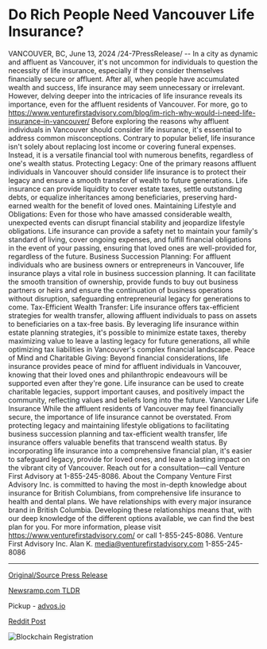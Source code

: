 # Do Rich People Need Vancouver Life Insurance?

VANCOUVER, BC, June 13, 2024 /24-7PressRelease/ -- In a city as dynamic and affluent as Vancouver, it's not uncommon for individuals to question the necessity of life insurance, especially if they consider themselves financially secure or affluent. After all, when people have accumulated wealth and success, life insurance may seem unnecessary or irrelevant. However, delving deeper into the intricacies of life insurance reveals its importance, even for the affluent residents of Vancouver. For more, go to https://www.venturefirstadvisory.com/blog/im-rich-why-would-i-need-life-insurance-in-vancouver/  Before exploring the reasons why affluent individuals in Vancouver should consider life insurance, it's essential to address common misconceptions. Contrary to popular belief, life insurance isn't solely about replacing lost income or covering funeral expenses. Instead, it is a versatile financial tool with numerous benefits, regardless of one's wealth status.  Protecting Legacy:  One of the primary reasons affluent individuals in Vancouver should consider life insurance is to protect their legacy and ensure a smooth transfer of wealth to future generations. Life insurance can provide liquidity to cover estate taxes, settle outstanding debts, or equalize inheritances among beneficiaries, preserving hard-earned wealth for the benefit of loved ones.  Maintaining Lifestyle and Obligations:  Even for those who have amassed considerable wealth, unexpected events can disrupt financial stability and jeopardize lifestyle obligations. Life insurance can provide a safety net to maintain your family's standard of living, cover ongoing expenses, and fulfill financial obligations in the event of your passing, ensuring that loved ones are well-provided for, regardless of the future.  Business Succession Planning:  For affluent individuals who are business owners or entrepreneurs in Vancouver, life insurance plays a vital role in business succession planning. It can facilitate the smooth transition of ownership, provide funds to buy out business partners or heirs and ensure the continuation of business operations without disruption, safeguarding entrepreneurial legacy for generations to come.  Tax-Efficient Wealth Transfer:  Life insurance offers tax-efficient strategies for wealth transfer, allowing affluent individuals to pass on assets to beneficiaries on a tax-free basis. By leveraging life insurance within estate planning strategies, it's possible to minimize estate taxes, thereby maximizing value to leave a lasting legacy for future generations, all while optimizing tax liabilities in Vancouver's complex financial landscape.  Peace of Mind and Charitable Giving:  Beyond financial considerations, life insurance provides peace of mind for affluent individuals in Vancouver, knowing that their loved ones and philanthropic endeavours will be supported even after they're gone. Life insurance can be used to create charitable legacies, support important causes, and positively impact the community, reflecting values and beliefs long into the future.  Vancouver Life Insurance  While the affluent residents of Vancouver may feel financially secure, the importance of life insurance cannot be overstated. From protecting legacy and maintaining lifestyle obligations to facilitating business succession planning and tax-efficient wealth transfer, life insurance offers valuable benefits that transcend wealth status. By incorporating life insurance into a comprehensive financial plan, it's easier to safeguard legacy, provide for loved ones, and leave a lasting impact on the vibrant city of Vancouver.  Reach out for a consultation—call Venture First Advisory at 1-855-245-8086.  About the Company  Venture First Advisory Inc. is committed to having the most in-depth knowledge about insurance for British Columbians, from comprehensive life insurance to health and dental plans. We have relationships with every major insurance brand in British Columbia. Developing these relationships means that, with our deep knowledge of the different options available, we can find the best plan for you.  For more information, please visit https://www.venturefirstadvisory.com/ or call 1-855-245-8086.  Venture First Advisory Inc. Alan K. media@venturefirstadvisory.com 1-855-245-8086 

---

[Original/Source Press Release](https://www.24-7pressrelease.com/press-release/511682/do-rich-people-need-vancouver-life-insurance)
                    

[Newsramp.com TLDR](https://newsramp.com/curated-news/why-affluent-residents-of-vancouver-should-consider-life-insurance/29a58d8cc99a9af0a58f54d382f1ef68) 


Pickup - [advos.io](https://advos.io/en/the-essential-role-of-life-insurance-for-affluent-vancouver-residents/20244108)
 



[Reddit Post](https://www.reddit.com/r/newsramp/comments/1det24j/why_affluent_residents_of_vancouver_should/) 



![Blockchain Registration](https://cdn.newsramp.app/24-7PressRelease/qrcode/246/13/mendTQWc.webp)